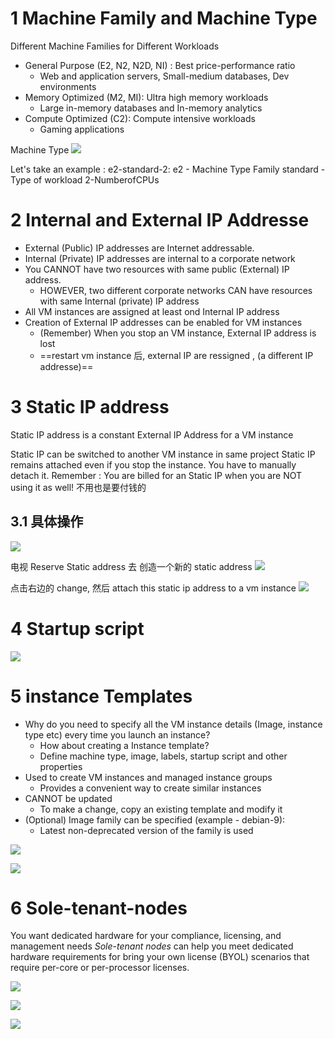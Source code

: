 
# 1 Machine Family  and Machine Type


Different Machine Families for Different Workloads 
- General Purpose (E2, N2, N2D, NI) : Best price-performance ratio
    - Web and application servers, Small-medium databases, Dev environments
- Memory Optimized (M2, MI): Ultra high memory workloads
    - Large in-memory databases and In-memory analytics
- Compute Optimized (C2): Compute intensive workloads
    - Gaming applications

Machine Type 
![](image/Pasted%20image%2020241111070314.png)


Let's take an example : e2-standard-2:
e2 - Machine Type Family
standard - Type of workload
2-NumberofCPUs


# 2 Internal and External IP Addresse 

- External (Public) IP addresses are Internet addressable.
- Internal (Private) IP addresses are internal to a corporate network
- You CANNOT have two resources with same public (External) IP address.
    - HOWEVER, two different corporate networks CAN have resources with same Internal (private) IP address
- All VM instances are assigned at least ond Internal IP address
- Creation of External IP addresses can be enabled for VM instances
    - (Remember) When you stop an VM instance, External IP address is lost
    - ==restart vm instance 后, external IP are ressigned , (a different IP addresse)==


# 3 Static IP address 

Static IP address  is a constant External IP Address for a VM instance 

Static IP can be switched to another VM instance in same project
Static IP remains attached even if you stop the instance. You have to manually detach it.
Remember : You are billed for an Static IP when you are NOT using it as well!   不用也是要付钱的


## 3.1 具体操作 

![](image/Pasted%20image%2020241111072814.png)


电视 Reserve Static address 去 创造一个新的 static address 
![](image/Pasted%20image%2020241111072916.png)


点击右边的 change, 然后 attach this static ip address to a vm instance 
![](image/Pasted%20image%2020241111073150.png)





# 4 Startup script 

![](image/Pasted%20image%2020241111074413.png)




# 5 instance Templates 

- Why do you need to specify all the VM instance details (Image, instance type etc) every time you launch an instance?
    - How about creating a Instance template?
    - Define machine type, image, labels, startup script and other properties
- Used to create VM instances and managed instance groups
    - Provides a convenient way to create similar instances
- CANNOT be updated
    - To make a change, copy an existing template and modify it
- (Optional) Image family can be specified (example - debian-9):
    - Latest non-deprecated version of the family is used


![](image/Pasted%20image%2020241111074636.png)


![](image/Pasted%20image%2020241111074829.png)



# 6 Sole-tenant-nodes 

You want dedicated hardware for your compliance, licensing, and management needs
_Sole_-_tenant nodes_ can help you meet dedicated hardware requirements for bring your own license (BYOL) scenarios that require per-core or per-processor licenses.

![](image/Pasted%20image%2020241111104143.png) 

![](image/Pasted%20image%2020241111104237.png)


![](image/Pasted%20image%2020241111104257.png)







